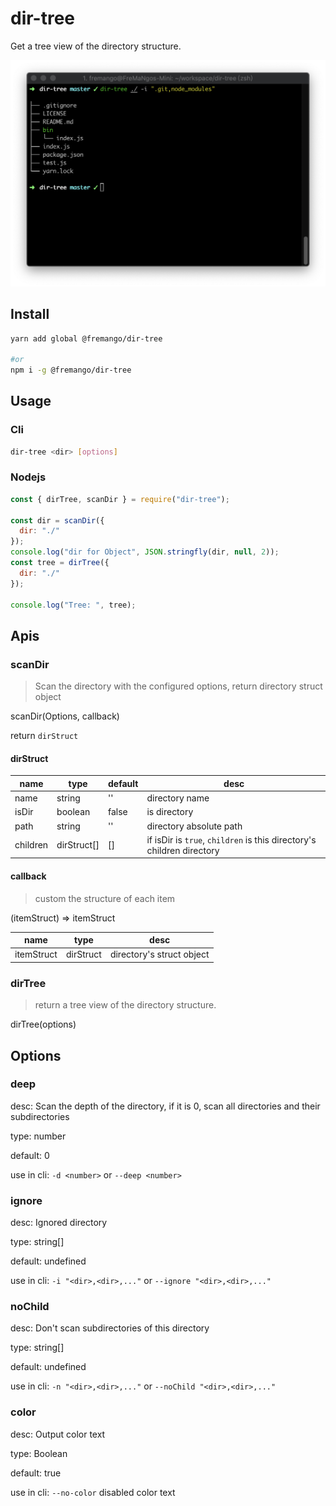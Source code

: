 # dir-tree

Get a tree view of the directory structure.

![screenshot](https://github.com/itcat99/dir-tree/blob/master/assets/screenshot.png)

## Install

```bash
yarn add global @fremango/dir-tree

#or
npm i -g @fremango/dir-tree
```

## Usage

### Cli

```bash
dir-tree <dir> [options]
```

### Nodejs

```js
const { dirTree, scanDir } = require("dir-tree");

const dir = scanDir({
  dir: "./"
});
console.log("dir for Object", JSON.stringfly(dir, null, 2));
const tree = dirTree({
  dir: "./"
});

console.log("Tree: ", tree);
```

## Apis

### scanDir

> Scan the directory with the configured options, return directory struct object

scanDir(Options, callback)

return `dirStruct`

#### dirStruct

| name     | type        | default | desc                                                                  |
| -------- | ----------- | ------- | --------------------------------------------------------------------- |
| name     | string      | ''      | directory name                                                        |
| isDir    | boolean     | false   | is directory                                                          |
| path     | string      | ''      | directory absolute path                                               |
| children | dirStruct[] | []      | if isDir is `true`, `children` is this directory's children directory |

#### callback

> custom the structure of each item

(itemStruct) => itemStruct

| name       | type      | desc                      |
| ---------- | --------- | ------------------------- |
| itemStruct | dirStruct | directory's struct object |

### dirTree

> return a tree view of the directory structure.

dirTree(options)

## Options

### deep

desc: Scan the depth of the directory, if it is 0, scan all directories and their subdirectories

type: number

default: 0

use in cli: `-d <number>` or `--deep <number>`

### ignore

desc: Ignored directory

type: string[]

default: undefined

use in cli: `-i "<dir>,<dir>,..."` or `--ignore "<dir>,<dir>,..."`

### noChild

desc: Don't scan subdirectories of this directory

type: string[]

default: undefined

use in cli: `-n "<dir>,<dir>,..."` or `--noChild "<dir>,<dir>,..."`

### color

desc: Output color text

type: Boolean

default: true

use in cli: `--no-color` disabled color text
